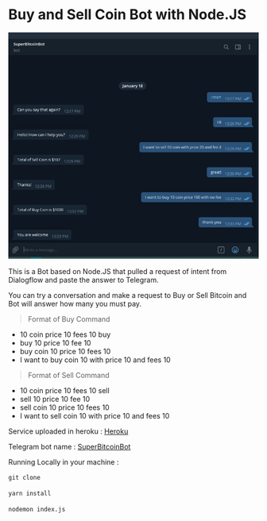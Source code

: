 # Buy and Sell Coin Bot with Node.JS

![alt text](./botcoin.jpg "BotCoin")

This is a Bot based on Node.JS that pulled a request of intent from Dialogflow and paste the answer to Telegram.

You can try a conversation and make a request to Buy or Sell Bitcoin and Bot will answer how many you must pay.

> Format of Buy Command

- 10 coin price 10 fees 10 buy
- buy 10 price 10 fee 10
- buy coin 10 price 10 fees 10
- I want to buy coin 10 with price 10 and fees 10


> Format of Sell Command

- 10 coin price 10 fees 10 sell
- sell 10 price 10 fee 10
- sell coin 10 price 10 fees 10
- I want to sell coin 10 with price 10 and fees 10

Service uploaded in heroku : [Heroku]()

Telegram bot name : [SuperBitcoinBot](t.me/amazing_coin_bot)

Running Locally in your machine :

```
git clone

yarn install

nodemon index.js
```